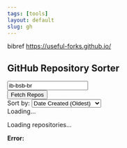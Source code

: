 ```yaml
---
tags: [tools]
layout: default
slug: gh
---
```

bibref https://useful-forks.github.io/

<div class="container">
  <h2 class="text-center mb-4">GitHub Repository Sorter</h2>

  <!-- Input: GitHub username + Button -->
  <div class="row mb-4">
    <div class="col-md-9">
      <input
        type="text"
        id="usernameInput"
        placeholder="Enter GitHub Username (e.g., ib-bsb-br)"
        value="ib-bsb-br"
        class="form-control"
        aria-label="GitHub Username"
      />
    </div>
    <div class="col-md-3">
      <button
        id="fetchButton"
        class="btn btn-primary w-100"
      >
        <i class="bi bi-github"></i> Fetch Repos
      </button>
    </div>
  </div>

  <!-- Sorting dropdown (initially hidden) -->
  <div id="controls" class="mb-4 d-none">
    <label for="sortSelect" class="form-label">Sort by:</label>
    <select id="sortSelect" class="form-control">
      <option value="created_at_asc">Date Created (Oldest)</option>
      <option value="created_at">Date Created (Newest)</option>
      <option value="forks_count_asc">Forks (Least)</option>
      <option value="forks_count">Forks (Most)</option>
      <option value="language_desc">Language (Z-A)</option>
      <option value="language">Language (A-Z)</option>
      <option value="name_desc">Name (Z-A)</option>
      <option value="name">Name (A-Z)</option>
      <option value="open_issues_count_asc">Open Issues (Least)</option>
      <option value="open_issues_count">Open Issues (Most)</option>
      <option value="size_asc">Size (Smallest)</option>
      <option value="size">Size (Largest)</option>
      <option value="stargazers_count_asc">Stars (Least)</option>
      <option value="stargazers_count">Stars (Most)</option>
      <option value="updated_at_asc">Last Updated (Oldest)</option>
      <option value="updated_at">Last Updated (Newest)</option>
    </select>
  </div>

  <!-- Loading indicator -->
  <div id="loading" class="text-center py-4 d-none" aria-live="polite">
    <div class="spinner-border" role="status">
      <span class="visually-hidden">Loading...</span>
    </div>
    <p class="text-muted">Loading repositories...</p>
  </div>

  <!-- Error alert -->
  <div
    id="error"
    class="alert alert-danger d-none"
    role="alert"
    aria-live="polite"
    aria-atomic="true"
  >
    <strong>Error:</strong>
    <span id="errorMessage"></span>
  </div>

  <!-- Repository list -->
  <div id="repoList" class="mt-4" aria-live="polite">
    <!-- Repos load here -->
  </div>
</div>

<script>
  const usernameInput = document.getElementById('usernameInput');
  const fetchButton = document.getElementById('fetchButton');
  const sortSelect = document.getElementById('sortSelect');
  const repoList = document.getElementById('repoList');
  const loading = document.getElementById('loading');
  const errorDiv = document.getElementById('error');
  const errorMessage = document.getElementById('errorMessage');
  const controlsDiv = document.getElementById('controls');

  let currentRepos = [];

  function showError(message) {
    errorMessage.textContent = message;
    errorDiv.classList.remove('d-none');
  }
  function hideError() {
    errorDiv.classList.add('d-none');
    errorMessage.textContent = '';
  }

  async function fetchRepos(username) {
    if (!username) {
      showError("Please enter a GitHub username.");
      return;
    }

    hideError();
    loading.classList.remove('d-none');
    repoList.innerHTML = '';
    controlsDiv.classList.add('d-none');

    try {
      const apiUrl = `https://api.github.com/users/${username}/repos?sort=updated&direction=desc&per_page=100`;
      const response = await fetch(apiUrl);

      if (!response.ok) {
        if (response.status === 404) {
          throw new Error(`User '${username}' not found.`);
        } else if (response.status === 403) {
          const rateLimitRemaining = response.headers.get('X-RateLimit-Remaining');
          const rateLimitReset = response.headers.get('X-RateLimit-Reset');
          let message = 'API rate limit exceeded. ';
          if (rateLimitRemaining === '0' && rateLimitReset) {
            const resetTime = new Date(rateLimitReset * 1000);
            const minutesToWait = Math.ceil((resetTime - new Date()) / 60000);
            message += `Please wait about ${minutesToWait} minute(s) and try again.`;
          } else {
            message += 'Please wait and try again later.';
          }
          throw new Error(message);
        }
        throw new Error(`Failed to fetch repositories (Status: ${response.status})`);
      }

      const repos = await response.json();
      currentRepos = repos;

      if (repos.length === 0) {
        repoList.textContent = 'This user has no public repositories.';
      } else {
        sortSelect.value = 'updated_at';
        sortAndDisplayRepos();
        controlsDiv.classList.remove('d-none');
      }
    } catch (err) {
      console.error("Fetch error:", err);
      showError(err.message);
      currentRepos = [];
    } finally {
      loading.classList.add('d-none');
    }
  }

  function sortRepos(repos, sortBy) {
    const getLang = (repo) => repo.language ? repo.language.toLowerCase() : 'zzzz';
    return [...repos].sort((a, b) => {
      switch (sortBy) {
        case 'name':
          return a.name.localeCompare(b.name);
        case 'name_desc':
          return b.name.localeCompare(a.name);
        case 'stargazers_count':
          return b.stargazers_count - a.stargazers_count;
        case 'stargazers_count_asc':
          return a.stargazers_count - b.stargazers_count;
        case 'updated_at':
          return new Date(b.updated_at) - new Date(a.updated_at);
        case 'updated_at_asc':
          return new Date(a.updated_at) - new Date(b.updated_at);
        case 'created_at':
          return new Date(b.created_at) - new Date(a.created_at);
        case 'created_at_asc':
          return new Date(a.created_at) - new Date(b.created_at);
        case 'language': {
          const langA = getLang(a);
          const langB = getLang(b);
          if (langA < langB) return -1;
          if (langA > langB) return 1;
          return a.name.localeCompare(b.name);
        }
        case 'language_desc': {
          const langADesc = getLang(a);
          const langBDesc = getLang(b);
          if (langADesc > langBDesc) return -1;
          if (langADesc < langBDesc) return 1;
          return a.name.localeCompare(b.name);
        }
        case 'forks_count':
          return b.forks_count - a.forks_count;
        case 'forks_count_asc':
          return a.forks_count - b.forks_count;
        case 'open_issues_count':
          return b.open_issues_count - a.open_issues_count;
        case 'open_issues_count_asc':
          return a.open_issues_count - b.open_issues_count;
        case 'size':
          return b.size - a.size;
        case 'size_asc':
          return a.size - b.size;
        default:
          return 0;
      }
    });
  }

  function sortAndDisplayRepos() {
    const sortBy = sortSelect.value;
    const sortedRepos = sortRepos(currentRepos, sortBy);
    displayRepos(sortedRepos);
  }

  function displayRepos(repos) {
    repoList.innerHTML = '';
    if (repos.length === 0) {
      if (currentRepos.length > 0) {
        repoList.textContent = 'No repositories match the current criteria.';
      } else if (!repoList.textContent) {
        repoList.textContent = 'No repository data available.';
      }
      return;
    }

    repos.forEach(repo => {
      const repoCard = document.createElement('div');
      repoCard.className = 'card mb-3';

      const updatedAt = new Date(repo.updated_at).toLocaleDateString('en-US', {
        year: 'numeric',
        month: 'short',
        day: 'numeric'
      });
      const createdAt = new Date(repo.created_at).toLocaleDateString('en-US', {
        year: 'numeric',
        month: 'short',
        day: 'numeric'
      });

      const description = repo.description || '<i class="text-muted">No description provided.</i>';
      const language = repo.language ? `<span class="badge bg-primary">${repo.language}</span>` : '';
      let sizeText = `${repo.size} KB`;
      if (repo.size > 1024) {
        sizeText = `${(repo.size / 1024).toFixed(1)} MB`;
      }

      repoCard.innerHTML = `
        <div class="card-body">
          <div class="d-flex justify-content-between align-items-start mb-2">
            <h5 class="card-title">
              <a href="${repo.html_url}" target="_blank" rel="noopener noreferrer">${repo.name}</a>
            </h5>
            <div class="d-flex gap-3 text-muted">
              <span title="Stars"><i class="bi bi-star-fill text-warning"></i> ${repo.stargazers_count}</span>
              <span title="Forks"><i class="bi bi-diagram-2"></i> ${repo.forks_count}</span>
              <span title="Open Issues"><i class="bi bi-exclamation-circle text-danger"></i> ${repo.open_issues_count}</span>
            </div>
          </div>
          <p class="card-text">${description}</p>
          <div class="d-flex justify-content-between align-items-center small text-muted">
            <div>
              ${language}
              <span class="ms-2" title="Repository Size">${sizeText}</span>
            </div>
            <div class="text-end">
              <div>Updated: ${updatedAt}</div>
              <div>Created: ${createdAt}</div>
            </div>
          </div>
        </div>
      `;
      repoList.appendChild(repoCard);
    });
  }

  fetchButton.addEventListener('click', () => {
    fetchRepos(usernameInput.value.trim());
  });

  usernameInput.addEventListener('keypress', (event) => {
    if (event.key === 'Enter') {
      fetchRepos(usernameInput.value.trim());
    }
  });

  sortSelect.addEventListener('change', sortAndDisplayRepos);

  document.addEventListener('DOMContentLoaded', () => {
    fetchRepos(usernameInput.value.trim());
    controlsDiv.classList.add('d-none');
  });
</script>
